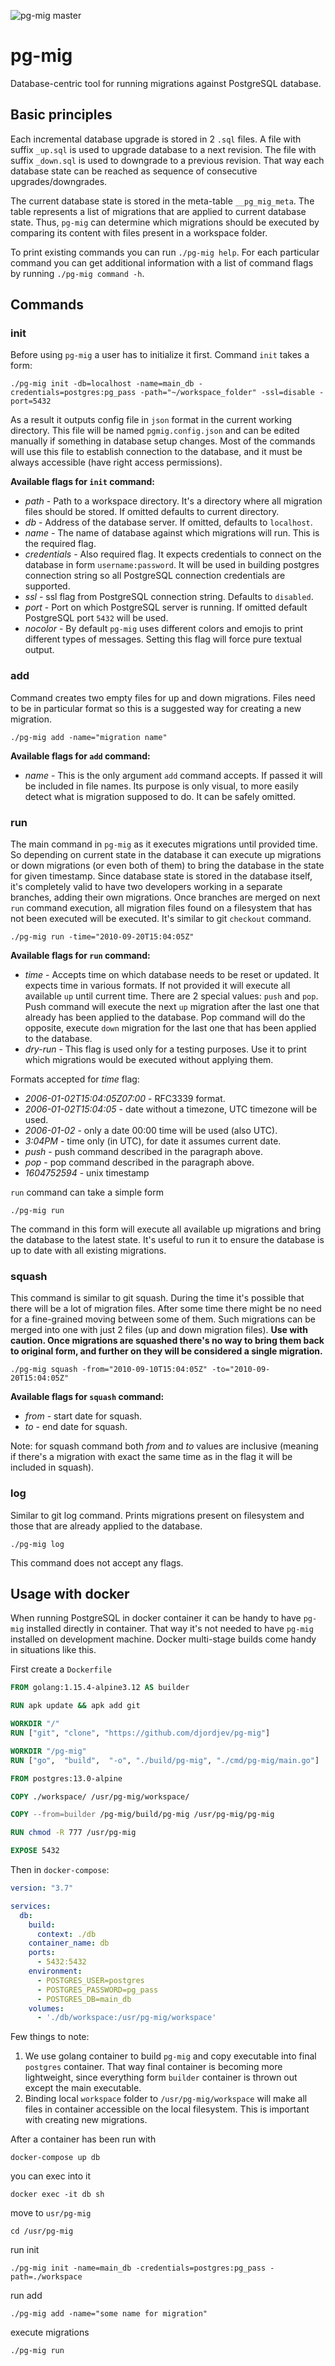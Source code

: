 ![pg-mig master](https://github.com/djordjev/pg-mig/workflows/pg-mig%20master%20test%20&%20build/badge.svg)

# pg-mig
Database-centric tool for running migrations against PostgreSQL database.

## Basic principles
Each incremental database upgrade is stored in 2 `.sql` files. A file with suffix `_up.sql` is used
to upgrade database to a next revision. The file with suffix `_down.sql` is used to downgrade to a previous
revision. That way each database state can be reached as sequence of consecutive upgrades/downgrades.

The current database state is stored in the meta-table `__pg_mig_meta`. The table represents a list of
migrations that are applied to current database state. Thus, `pg-mig` can determine which migrations should
be executed by comparing its content with files present in a workspace folder.

To print existing commands you can run `./pg-mig help`. For each particular command you can get additional
information with a list of command flags by running `./pg-mig command -h`.

## Commands

### init
Before using `pg-mig` a user has to initialize it first. Command `init` takes a form:

```shell
./pg-mig init -db=localhost -name=main_db -credentials=postgres:pg_pass -path="~/workspace_folder" -ssl=disable -port=5432 
```

As a result it outputs config file in `json` format in the current working directory. This file will be named
`pgmig.config.json` and can be edited manually if something in database setup changes. Most of the commands 
will use this file to establish connection to the database, and it must be always accessible (have right access
permissions).

**Available flags for `init` command:**
- *path* - Path to a workspace directory. It's a directory where all migration files should be stored. If omitted
defaults to current directory.
- *db* - Address of the database server. If omitted, defaults to `localhost`.
- *name* - The name of database against which migrations will run. This is the required flag.
- *credentials* - Also required flag. It expects credentials to connect on the database in form `username:password`.
It will be used in building postgres connection string so all PostgreSQL connection credentials are supported.
- *ssl* - ssl flag from PostgreSQL connection string. Defaults to `disabled`.
- *port* - Port on which PostgreSQL server is running. If omitted default PostgreSQL port `5432` will be used.
- *nocolor* - By default `pg-mig` uses different colors and emojis to print different types of messages. Setting
this flag will force pure textual output.

### add
Command creates two empty files for up and down migrations. Files need to be in particular format so this is 
a suggested way for creating a new migration.

```shell
./pg-mig add -name="migration name"
```
**Available flags for `add` command:**
- *name* - This is the only argument `add` command accepts. If passed it will be included in file names. Its 
purpose is only visual, to more easily detect what is migration supposed to do. It can be safely omitted.

### run
The main command in `pg-mig` as it executes migrations until provided time. So depending on current state in 
the database it can execute up migrations or down migrations (or even both of them) to bring the database
in the state for given timestamp. Since database state is stored in the database itself, it's completely valid
to have two developers working in a separate branches, adding their own migrations. Once branches are merged
on next `run` command execution, all migration files found on a filesystem that has not been executed will 
be executed. It's similar to git `checkout` command.
```shell
./pg-mig run -time="2010-09-20T15:04:05Z"
```


**Available flags for `run` command:**
- *time* - Accepts time on which database needs to be reset or updated. It expects time in various formats.
If not provided it will execute all available `up` until current time. There are 2 special values: `push` and
`pop`. Push command will execute the next `up` migration after the last one that already has been applied to
the database. Pop command will do the opposite, execute `down` migration for the last one that has been applied
to the database.
- *dry-run* - This flag is used only for a testing purposes. Use it to print which migrations would be executed
without applying them. 

Formats accepted for *time* flag:
- *2006-01-02T15:04:05Z07:00* - RFC3339 format.
- *2006-01-02T15:04:05* - date without a timezone, UTC timezone will be used.
- *2006-01-02* - only a date 00:00 time will be used (also UTC).
- *3:04PM* - time only (in UTC), for date it assumes current date.
- *push* - push command described in the paragraph above.
- *pop* - pop command described in the paragraph above.
- *1604752594* - unix timestamp

`run` command can take a simple form
```shell
./pg-mig run
```
The command in this form will execute all available up migrations and bring the database to the latest state.
It's useful to run it to ensure the database is up to date with all existing migrations.

### squash
This command is similar to git squash. During the time it's possible that there will be a lot of migration
files. After some time there might be no need for a fine-grained moving between some of them. Such migrations
can be merged into one with just 2 files (up and down migration files). **Use with caution. Once migrations
are squashed there's no way to bring them back to original form, and further on they will be considered a
single migration.**

```shell
./pg-mig squash -from="2010-09-10T15:04:05Z" -to="2010-09-20T15:04:05Z"
```

**Available flags for `squash` command:**
- *from* - start date for squash. 
- *to* - end date for squash.

Note: for squash command both *from* and *to* values are inclusive (meaning if there's a migration with
exact the same time as in the flag it will be included in squash). 

### log
Similar to git log command. Prints migrations present on filesystem and those that are already applied
to the database.

```shell
./pg-mig log
```

This command does not accept any flags.

## Usage with docker
When running PostgreSQL in docker container it can be handy to have `pg-mig` installed directly in container.
That way it's not needed to have `pg-mig` installed on development machine. Docker multi-stage builds come 
handy in situations like this.

First create a `Dockerfile`

```dockerfile
FROM golang:1.15.4-alpine3.12 AS builder

RUN apk update && apk add git

WORKDIR "/"
RUN ["git", "clone", "https://github.com/djordjev/pg-mig"]

WORKDIR "/pg-mig"
RUN ["go",  "build",  "-o", "./build/pg-mig", "./cmd/pg-mig/main.go"]

FROM postgres:13.0-alpine

COPY ./workspace/ /usr/pg-mig/workspace/

COPY --from=builder /pg-mig/build/pg-mig /usr/pg-mig/pg-mig

RUN chmod -R 777 /usr/pg-mig

EXPOSE 5432
```

Then in `docker-compose`:
```yaml
version: "3.7"

services:
  db:
    build:
      context: ./db
    container_name: db
    ports:
      - 5432:5432
    environment:
      - POSTGRES_USER=postgres
      - POSTGRES_PASSWORD=pg_pass
      - POSTGRES_DB=main_db
    volumes:
      - './db/workspace:/usr/pg-mig/workspace'

```

Few things to note:
1. We use golang container to build `pg-mig` and copy executable into final `postgres` container. That way
final container is becoming more lightweight, since everything form `builder` container is thrown out except
the main executable.
2. Binding local `workspace` folder to `/usr/pg-mig/workspace` will make all files in container accessible
on the local filesystem. This is important with creating new migrations.

After a container has been run with 
```shell script
docker-compose up db
```
you can exec into it
```shell script
docker exec -it db sh
```

move to `usr/pg-mig`
```shell script
cd /usr/pg-mig
```

run init
```shell script
./pg-mig init -name=main_db -credentials=postgres:pg_pass -path=./workspace
```

run add 
```shell script
./pg-mig add -name="some name for migration"
```

execute migrations
```shell script
./pg-mig run
```
